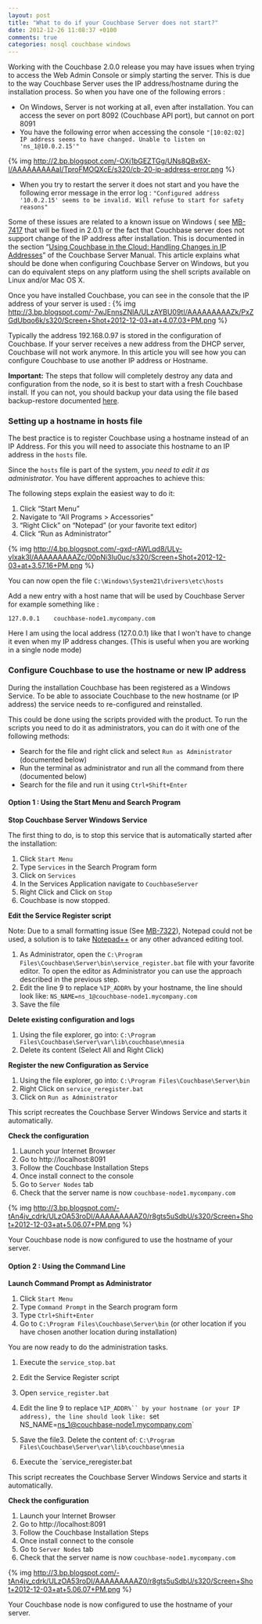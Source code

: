 ```yaml
---
layout: post
title: "What to do if your Couchbase Server does not start?"
date: 2012-12-26 11:08:37 +0100
comments: true
categories: nosql couchbase windows
---
```


Working with the Couchbase 2.0.0 release you may have issues when trying to access the Web Admin Console or simply starting the server. This is due to the way Couchbase Server uses the IP address/hostname during the installation process. So when you have one of the following errors :

* On Windows, Server is not working at all, even after installation. You can access the sever on port 8092 (Couchbase API port), but cannot on port 8091
* You have the following error when accessing the console `"[10:02:02] IP address seems to have changed. Unable to listen on 'ns_1@10.0.2.15'"`

{% img http://2.bp.blogspot.com/-OXj1bGEZTGg/UNs8QBx6X-I/AAAAAAAAAaI/TproFMOQXcE/s320/cb-20-ip-address-error.png %}

* When you try to restart the server it does not start and you have the following error message in the error log :
`"Configured address '10.0.2.15' seems to be invalid. Will refuse to start for safety reasons"`

Some of these issues are related to a known issue on Windows ( see [MB-7417](http://www.couchbase.com/issues/browse/MB-7417) that will be fixed in 2.0.1) or the fact that Couchbase server does not support change of the IP address after installation.  This is documented in the section “[Using Couchbase in the Cloud: Handling Changes in IP Addresses](http://www.couchbase.com/docs/couchbase-manual-2.0/couchbase-bestpractice-cloud-ip.html)” of the Couchbase Server Manual. This article explains what should be done when configuring Couchbase Server on Windows, but you can do equivalent steps on any platform using the shell scripts available on Linux and/or Mac OS X.

Once you have installed Couchbase, you can see in the console that the IP address of your server is used :
  {% img http://3.bp.blogspot.com/-7wJEnnsZNlA/ULzAYBU09tI/AAAAAAAAAZk/PxZGdUbqo6k/s320/Screen+Shot+2012-12-03+at+4.07.03+PM.png %}

Typically the address 192.168.0.97 is stored in the configuration of Couchbase. If your server receives a new address from the DHCP server, Couchbase will not work anymore. In this article you will see how you can configure Couchbase to use another IP address or Hostname.

**Important:** The steps that follow will completely destroy any data and configuration from the node, so it is best to start with a fresh Couchbase install. If you can not, you should backup your data using the file based backup-restore documented [here](http://www.couchbase.com/docs/couchbase-manual-2.0/couchbase-backup-restore.html).

<!-- more -->

### Setting up a hostname in hosts file

The best practice is to register Couchbase using a hostname instead of an IP Address. For this you will need to associate this hostname to an IP address in the `hosts` file.

Since the `hosts` file is part of the system, *you need to edit it as administrator*. You have different approaches to achieve this:

The following steps explain the easiest way to do it:  

1.  Click “Start Menu”
2.  Navigate to “All Programs &gt; Accessories”
3.  “Right Click” on “Notepad” (or your favorite text editor)
4.  Click “Run as Administrator”

{% img http://4.bp.blogspot.com/-gxd-rAWLqd8/ULy-vIxak3I/AAAAAAAAAZc/00pNi3Iu0uc/s320/Screen+Shot+2012-12-03+at+3.57.16+PM.png %}

You can now open the file `C:\Windows\System21\drivers\etc\hosts`

Add a new entry with a host name that will be used by Couchbase Server for example something like :

`127.0.0.1    couchbase-node1.mycompany.com`

Here I am using the local address (127.0.0.1) like that I won't have to change it even when my IP address changes. (This is useful when you are working in a single node mode)

### Configure Couchbase to use the hostname or new IP address

During the installation Couchbase has been registered as a Windows Service. To be able to associate Couchbase to the new hostname (or IP address) the service needs to re-configured and reinstalled.

This could be done using the scripts provided with the product. To run the scripts you need to do it as administrators, you can do it with one of the following methods:

* Search for the file and right click and select `Run as Administrator` (documented below)
* Run the terminal as administrator and run all the command from there (documented below)
* Search for the file and run it using `Ctrl+Shift+Enter`

#### Option 1 : Using the Start Menu and Search Program

**Stop Couchbase Server Windows Service**

The first thing to do, is to stop this service that is automatically started after the installation:

1.  Click `Start Menu`
2.  Type `Services` in the Search Program form
3.  Click on `Services`
4.  In the Services Application navigate to `CouchbaseServer`
5.  Right Click and Click on `Stop`
6.  Couchbase is now stopped.

**Edit the Service Register script**

Note: Due to a small formatting issue (See [MB-7322](http://www.couchbase.com/issues/browse/MB-7322)), Notepad could not be used, a solution is to take [Notepad++](http://notepad-plus-plus.org/) or any other advanced editing tool.


1.  As Administrator, open the `C:\Program Files\Couchbase\Server\bin\service_register.bat` file with your favorite editor. To open the editor as Administrator you can use the approach described in the previous step.
2.  Edit the line 9 to replace `%IP_ADDR%` by your hostname, the line should look like: `NS_NAME=ns_1@couchbase-node1.mycompany.com`
3.  Save the file

**Delete existing configuration and logs**

1.  Using the file explorer, go into: `C:\Program Files\Couchbase\Server\var\lib\couchbase\mnesia`
2.  Delete its content (Select All and Right Click)


**Register the new Configuration as Service**

1.  Using the file explorer, go into: `C:\Program Files\Couchbase\Server\bin`
2.  Right Click on `service_reregister.bat`
3.  Click on `Run as Administrator`

This script recreates the Couchbase Server Windows Service and starts it automatically.


**Check the configuration**

1.  Launch your Internet Browser
2.  Go to http://localhost:8091
3.  Follow the Couchbase Installation Steps
4.  Once install connect to the console
5.  Go to `Server Nodes` tab
6.  Check that the server name is now `couchbase-node1.mycompany.com`

{% img http://3.bp.blogspot.com/-tAn4jv_cdrk/ULzOA53roDI/AAAAAAAAAZ0/r8gts5uSdbU/s320/Screen+Shot+2012-12-03+at+5.06.07+PM.png %}

Your Couchbase node is now configured to use the hostname of your server.


#### Option 2 : Using the Command Line

**Launch Command Prompt as Administrator**

1.  Click `Start Menu`
2.  Type `Command Prompt` in the Search program form
3.  Type `Ctrl+Shift+Enter`
4.  Go to `C:\Program Files\Couchbase\Server\bin` (or other location if you have chosen another location during installation)

You are now ready to do the administration tasks.

1.  Execute the `service_stop.bat`
2.  Edit the Service Register script

1.  Open `service_register.bat`
2.  Edit the line 9 to replace `%IP_ADDR%`` by your hostname (or your IP address), the line should look like: `set NS_NAME=ns_1@couchbase-node1.mycompany.com`
3.  Save the file3.  Delete the content of: `C:\Program Files\Couchbase\Server\var\lib\couchbase\mnesia`
4.  Execute the `service_reregister.bat

This script recreates the Couchbase Server Windows Service and starts it automatically.

**Check the configuration**

1.  Launch your Internet Browser
2.  Go to http://localhost:8091
3.  Follow the Couchbase Installation Steps
4.  Once install connect to the console
5.  Go to `Server Nodes` tab
6.  Check that the server name is now `couchbase-node1.mycompany.com`

{% img http://3.bp.blogspot.com/-tAn4jv_cdrk/ULzOA53roDI/AAAAAAAAAZ0/r8gts5uSdbU/s320/Screen+Shot+2012-12-03+at+5.06.07+PM.png %}

Your Couchbase node is now configured to use the hostname of your server.
